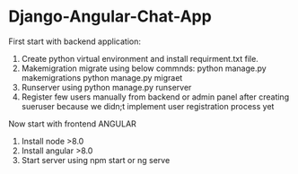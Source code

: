 # Django-Angular-Chat-App
First start with backend application:

1. Create python virtual environment and install requirment.txt file.
2. Makemigration migrate using below commnds:
    python manage.py makemigrations
    python manage.py migraet
3. Runserver using python manage.py runserver
4. Register few users manually from backend or admin panel after creating sueruser because we didn;t implement user registration process yet

Now start with frontend ANGULAR
1. Install node >8.0
2. Install angular >8.0
3. Start server using npm start or ng serve
